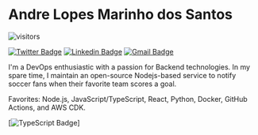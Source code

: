 # Andre Lopes Marinho dos Santos

![visitors](https://visitor-badge.glitch.me/badge?page_id=andrelopesmds/andrelopesmds)

[![Twitter Badge](https://img.shields.io/badge/-@andrelopesmds-2d81cb?style=flat-square&labelColor=3fb0ff&logo=twitter&logoColor=white&link=https://twitter.com/andrelopesmds)](https://twitter.com/andrelopesmds)
[![Linkedin Badge](https://img.shields.io/badge/-Andre%20Santos-2d81cb?style=flat-square&labelColor=3fb0ff&logo=Linkedin&logoColor=white&link=https://www.linkedin.com/in/andrelopesmds/)](https://www.linkedin.com/in/andrelopesmds/)
[![Gmail Badge](https://img.shields.io/badge/-andrelopesmds@gmail.com-2d81cb?style=flat-square&labelColor=3fb0ff&logo=Gmail&logoColor=white&link=mailto:andrelopesmds@gmail.com)](mailto:andrelopesmds@gmail.com)

I'm a DevOps enthusiastic with a passion for Backend technologies. In my spare time, I maintain an open-source Nodejs-based service to notify soccer fans when their favorite team scores a goal.

Favorites: Node.js, JavaScript/TypeScript, React, Python, Docker, GitHub Actions, and AWS CDK.

[![TypeScript Badge](https://img.shields.io/badge/TypeScript-007ACC?style=for-the-badge&logo=typescript&logoColor=white)]
